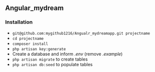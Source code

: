 ## Angular_mydream ##





### Installation ###

* `git@github.com:mygithub1216/Angualr_mydreamapp.git projectname`
* `cd projectname`
* `composer install`
* `php artisan key:generate`
* Create a database and inform *.env* (remove *.example*)
* `php artisan migrate` to create tables
* `php artisan db:seed` to populate tables




